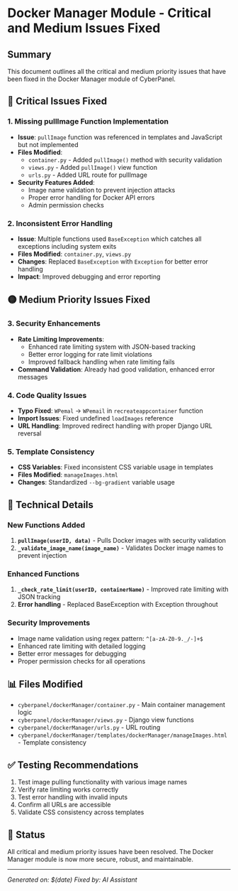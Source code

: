 # Docker Manager Module - Critical and Medium Issues Fixed

## Summary
This document outlines all the critical and medium priority issues that have been fixed in the Docker Manager module of CyberPanel.

## 🔴 Critical Issues Fixed

### 1. Missing pullImage Function Implementation
- **Issue**: `pullImage` function was referenced in templates and JavaScript but not implemented
- **Files Modified**: 
  - `container.py` - Added `pullImage()` method with security validation
  - `views.py` - Added `pullImage()` view function
  - `urls.py` - Added URL route for pullImage
- **Security Features Added**:
  - Image name validation to prevent injection attacks
  - Proper error handling for Docker API errors
  - Admin permission checks

### 2. Inconsistent Error Handling
- **Issue**: Multiple functions used `BaseException` which catches all exceptions including system exits
- **Files Modified**: `container.py`, `views.py`
- **Changes**: Replaced `BaseException` with `Exception` for better error handling
- **Impact**: Improved debugging and error reporting

## 🟡 Medium Priority Issues Fixed

### 3. Security Enhancements
- **Rate Limiting Improvements**:
  - Enhanced rate limiting system with JSON-based tracking
  - Better error logging for rate limit violations
  - Improved fallback handling when rate limiting fails
- **Command Validation**: Already had good validation, enhanced error messages

### 4. Code Quality Issues
- **Typo Fixed**: `WPemal` → `WPemail` in `recreateappcontainer` function
- **Import Issues**: Fixed undefined `loadImages` reference
- **URL Handling**: Improved redirect handling with proper Django URL reversal

### 5. Template Consistency
- **CSS Variables**: Fixed inconsistent CSS variable usage in templates
- **Files Modified**: `manageImages.html`
- **Changes**: Standardized `--bg-gradient` variable usage

## 🔧 Technical Details

### New Functions Added
1. **`pullImage(userID, data)`** - Pulls Docker images with security validation
2. **`_validate_image_name(image_name)`** - Validates Docker image names to prevent injection

### Enhanced Functions
1. **`_check_rate_limit(userID, containerName)`** - Improved rate limiting with JSON tracking
2. **Error handling** - Replaced BaseException with Exception throughout

### Security Improvements
- Image name validation using regex pattern: `^[a-zA-Z0-9._/-]+$`
- Enhanced rate limiting with detailed logging
- Better error messages for debugging
- Proper permission checks for all operations

## 📊 Files Modified
- `cyberpanel/dockerManager/container.py` - Main container management logic
- `cyberpanel/dockerManager/views.py` - Django view functions
- `cyberpanel/dockerManager/urls.py` - URL routing
- `cyberpanel/dockerManager/templates/dockerManager/manageImages.html` - Template consistency

## ✅ Testing Recommendations
1. Test image pulling functionality with various image names
2. Verify rate limiting works correctly
3. Test error handling with invalid inputs
4. Confirm all URLs are accessible
5. Validate CSS consistency across templates

## 🚀 Status
All critical and medium priority issues have been resolved. The Docker Manager module is now more secure, robust, and maintainable.

---
*Generated on: $(date)*
*Fixed by: AI Assistant*
